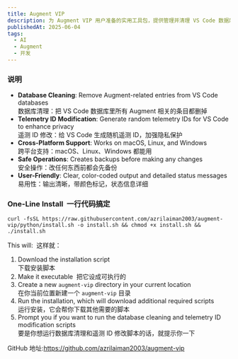 ```yaml
---
title: Augment VIP
description: 为 Augment VIP 用户准备的实用工具包，提供管理并清理 VS Code 数据库的工具。
publishedAt: 2025-06-04
tags:
  - AI
  - Augment
  - 开发
---
```



### 说明

- **Database Cleaning**: Remove Augment-related entries from VS Code databases  
    数据库清理：把 VS Code 数据库里所有 Augment 相关的条目都删掉
- **Telemetry ID Modification**: Generate random telemetry IDs for VS Code to enhance privacy  
    遥测 ID 修改：给 VS Code 生成随机遥测 ID，加强隐私保护
- **Cross-Platform Support**: Works on macOS, Linux, and Windows  
    跨平台支持：macOS、Linux、Windows 都能用
- **Safe Operations**: Creates backups before making any changes  
    安全操作：改任何东西前都会先备份
- **User-Friendly**: Clear, color-coded output and detailed status messages  
    易用性：输出清晰，带颜色标记，状态信息详细

### One-Line Install  一行代码搞定
```
curl -fsSL https://raw.githubusercontent.com/azrilaiman2003/augment-vip/python/install.sh -o install.sh && chmod +x install.sh && ./install.sh
```

This will:  这样就：

1. Download the installation script  
    下载安装脚本
2. Make it executable  把它设成可执行的
3. Create a new `augment-vip` directory in your current location  
    在你当前位置新建一个 `augment-vip` 目录
4. Run the installation, which will download additional required scripts  
    运行安装，它会帮你下载其他需要的脚本
5. Prompt you if you want to run the database cleaning and telemetry ID modification scripts  
    要是你想运行数据库清理和遥测 ID 修改脚本的话，就提示你一下

GitHub 地址:https://github.com/azrilaiman2003/augment-vip